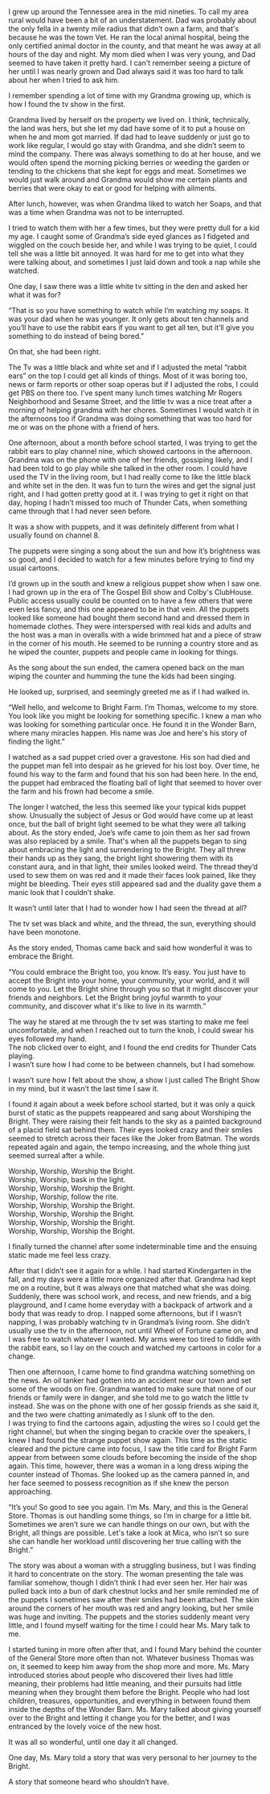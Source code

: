I grew up around the Tennessee area in the mid nineties. To call my area rural would have been a bit of an understatement. Dad was probably about the only fella in a twenty mile radius that didn’t own a farm, and that's because he was the town Vet. He ran the local animal hospital, being the only certified animal doctor in the county, and that meant he was away at all hours of the day and night. My mom died when I was very young, and Dad seemed to have taken it pretty hard. I can't remember seeing a picture of her until I was nearly grown and Dad always said it was too hard to talk about her when I tried to ask him.
  
I remember spending a lot of time with my Grandma growing up, which is how I found the tv show in the first. 
 
Grandma lived by herself on the property we lived on. I think, technically, the land was hers, but she let my dad have some of it to put a house on when he and mom got married. If dad had to leave suddenly or just go to work like regular, I would go stay with Grandma, and she didn’t seem to mind the company. There was always something to do at her house, and we would often spend the morning picking berries or weeding the garden or tending to the chickens that she kept for eggs and meat. Sometimes we would just walk around and Grandma would show me certain plants and berries that were okay to eat or good for helping with ailments. 
  
After lunch, however, was when Grandma liked to watch her Soaps, and that was a time when Grandma was not to be interrupted.  

I tried to watch them with her a few times, but they were pretty dull for a kid my age. I caught some of Grandma’s side eyed glances as I fidgeted and wiggled on the couch beside her, and while I was trying to be quiet, I could tell she was a little bit annoyed. It was hard for me to get into what they were talking about, and sometimes I just laid down and took a nap while she watched.  

One day, I saw there was a little white tv sitting in the den and asked her what it was for?  

“That is so you have something to watch while I’m watching my soaps. It was your dad when he was younger. It only gets about ten channels and you’ll have to use the rabbit ears if you want to get all ten, but it’ll give you something to do instead of being bored.”  

On that, she had been right.
  
The Tv was a little black and white set and if I adjusted the metal “rabbit ears” on the top I could get all kinds of things. Most of it was boring too, news or farm reports or other soap operas but if I adjusted the robs, I could get PBS on there too. I’ve spent many lunch times watching Mr Rogers Neighborhood and Sesame Street, and the little tv was a nice treat after a morning of helping grandma with her chores. Sometimes I would watch it in the afternoons too if Grandma was doing something that was too hard for me or was on the phone with a friend of hers.
  
One afternoon, about a month before school started, I was trying to get the rabbit ears to play channel nine, which showed cartoons in the afternoon. Grandma was on the phone with one of her friends, gossiping likely, and I had been told to go play while she talked in the other room. I could have used the TV in the living room, but I had really come to like the little black and white set in the den. It was fun to turn the wires and get the signal just right, and I had gotten pretty good at it. I was trying to get it right on that day, hoping I hadn’t missed too much of Thunder Cats, when something came through that I had never seen before.
  
It was a show with puppets, and it was definitely different from what I usually found on channel 8.
  
The puppets were singing a song about the sun and how it’s brightness was so good, and I decided to watch for a few minutes before trying to find my usual cartoons. 
 
I’d grown up in the south and knew a religious puppet show when I saw one. I had grown up in the era of The Gospel Bill show and Colby's ClubHouse. Public access usually could be counted on to have a few others that were even less fancy, and this one appeared to be in that vein. All the puppets looked like someone had bought them second hand and dressed them in homemade clothes. They were interspersed with real kids and adults and the host was a man in overalls with a wide brimmed hat and a piece of straw in the corner of his mouth. He seemed to be running a country store and as he wiped the counter, puppets and people came in looking for things. 
  
As the song about the sun ended, the camera opened back on the man wiping the counter and humming the tune the kids had been singing.
  
He looked up, surprised, and seemingly greeted me as if I had walked in.  

“Well hello, and welcome to Bright Farm. I’m Thomas, welcome to my store. You look like you might be looking for something specific. I knew a man who was looking for something particular once. He found it in the Wonder Barn, where many miracles happen. His name was Joe and here's his story of finding the light.” 
 
I watched as a sad puppet cried over a gravestone. His son had died and the puppet man fell into despair as he grieved for his lost boy. Over time, he found his way to the farm and found that his son had been here. In the end, the puppet had embraced the floating ball of light that seemed to hover over the farm and his frown had become a smile.
  
The longer I watched, the less this seemed like your typical kids puppet show. Unusually the subject of Jesus or God would have come up at least once, but the ball of bright light seemed to be what they were all talking about. As the story ended, Joe’s wife came to join them as her sad frown was also replaced by a smile. That's when all the puppets began to sing about embracing the light and surrendering to the Bright. They all threw their hands up as they sang, the bright light showering them with its constant aura, and in that light, their smiles looked weird. The thread they’d used to sew them on was red and it made their faces look pained, like they might be bleeding. Their eyes still appeared sad and the duality gave them a manic look that I couldn’t shake. 
 
It wasn’t until later that I had to wonder how I had seen the thread at all?  

The tv set was black and white, and the thread, the sun, everything should have been monotone. 
 
As the story ended, Thomas came back and said how wonderful it was to embrace the Bright. 
 
“You could embrace the Bright too, you know. It’s easy. You just have to accept the Bright into your home, your community, your world, and it will come to you. Let the Bright shine through you so that it might discover your friends and neighbors. Let the Bright bring joyful warmth to your community, and discover what it's like to live in its warmth.”  

The way he stared at me through the tv set was starting to make me feel uncomfortable, and when I reached out to turn the knob, I could swear his eyes followed my hand.  
The nob clicked over to eight, and I found the end credits for Thunder Cats playing.  
I wasn’t sure how I had come to be between channels, but I had somehow. 
 
I wasn’t sure how I felt about the show, a show I just called The Bright Show in my mind, but it wasn’t the last time I saw it. 
 
I found it again about a week before school started, but it was only a quick burst of static as the puppets reappeared and sang about Worshiping the Bright. They were raising their felt hands to the sky as a painted background of a placid field sat behind them. Their eyes looked crazy and their smiles seemed to stretch across their faces like the Joker from Batman. The words repeated again and again, the tempo increasing, and the whole thing just seemed surreal after a while. 
 
Worship, Worship, Worship the Bright.  
Worship, Worship, bask in the light.  
Worship, Worship, Worship the Bright.  
Worship, Worship, follow the rite.  
Worship, Worship, Worship the Bright.  
Worship, Worship, Worship the Bright.  
Worship, Worship, Worship the Bright.  
Worship, Worship, Worship the Bright. 
 
I finally turned the channel after some indeterminable time and the ensuing static made me feel less crazy.
  
After that I didn’t see it again for a while. I had started Kindergarten in the fall, and my days were a little more organized after that. Grandma had kept me on a routine, but it was always one that matched what she was doing. Suddenly, there was school work, and recess, and new friends, and a big playground, and I came home everyday with a backpack of artwork and a body that was ready to drop. I napped some afternoons, but if I wasn’t napping, I was probably watching tv in Grandma’s living room. She didn’t usually use the tv in the afternoon, not until Wheel of Fortune came on, and I was free to watch whatever I wanted. My arms were too tired to fiddle with the rabbit ears, so I lay on the couch and watched my cartoons in color for a change. 
 
Then one afternoon, I came home to find grandma watching something on the news. An oil tanker had gotten into an accident near our town and set some of the woods on fire. Grandma wanted to make sure that none of our friends or family were in danger, and she told me to go watch the little tv instead. She was on the phone with one of her gossip friends as she said it, and the two were chatting animatedly as I slunk off to the den.  
I was trying to find the cartoons again, adjusting the wires so I could get the right channel, but when the singing began to crackle over the speakers, I knew I had found the strange puppet show again. This time as the static cleared and the picture came into focus, I saw the title card for Bright Farm appear from between some clouds before becoming the inside of the shop again. This time, however, there was a woman in a long dress wiping the counter instead of Thomas. She looked up as the camera panned in, and her face seemed to possess recognition as if she knew the person approaching.  

“It’s you! So good to see you again. I’m Ms. Mary, and this is the General Store. Thomas is out handling some things, so I’m in charge for a little bit. Sometimes we aren’t sure we can handle things on our own, but with the Bright, all things are possible. Let's take a look at Mica, who isn’t so sure she can handle her workload until discovering her true calling with the Bright.” 
 
The story was about a woman with a struggling business, but I was finding it hard to concentrate on the story. The woman presenting the tale was familiar somehow, though I didn’t think I had ever seen her. Her hair was pulled back into a bun of dark chestnut locks and her smile reminded me of the puppets I sometimes saw after their smiles had been attached. The skin around the corners of her mouth was red and angry looking, but her smile was huge and inviting. The puppets and the stories suddenly meant very little, and I found myself waiting for the time I could hear Ms. Mary talk to me.  

I started tuning in more often after that, and I found Mary behind the counter of the General Store more often than not. Whatever business Thomas was on, it seemed to keep him away from the shop more and more. Ms. Mary introduced stories about people who discovered their lives had little meaning, their problems had little meaning, and their pursuits had little meaning when they brought them before the Bright. People who had lost children, treasures, opportunities, and everything in between found them inside the depths of the Wonder Barn. Ms. Mary talked about giving yourself over to the Bright and letting it change you for the better, and I was entranced by the lovely voice of the new host.   
 
It was all so wonderful, until one day it all changed. 
 
One day, Ms. Mary told a story that was very personal to her journey to the Bright.  

A story that someone heard who shouldn’t have.